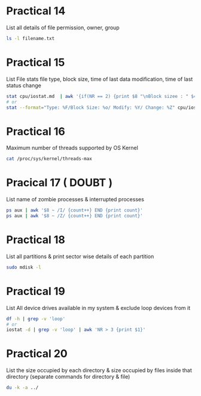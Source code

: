 # Practical 14

List all details of file permission, owner, group

```bash
ls -l filename.txt
```

# Practical 15

List File stats file type, block size, time of last data modification, time of last status change

```bash
stat cpu/iostat.md  | awk '{if(NR == 2) {print $8 "\nBlock sizee : " $4} if(NR == 6){print $2 $3 $4} if(NR==7){print $2 $3 $4} }'
# or
stat --format="Type: %F/Block Size: %o/ Modify: %Y/ Change: %Z" cpu/iostat.md 
```

# Practical 16

Maximum number of threads supported by OS Kernel

```bash
cat /proc/sys/kernel/threads-max
```

# Pracical 17 ( DOUBT )

List name of zombie processes & interrupted processes

```bash
ps aux | awk '$8 ~ /I/ {count++} END {print count}'
ps aux | awk '$8 ~ /Z/ {count++} END {print count}'
```

# Practical 18

List all partitions & print sector wise details of each partition

```bash
sudo mdisk -l 
```

# Practical 19

List All device drives available in my system & exclude loop devices from it

```bash
df -h | grep -v 'loop'
# or
iostat -d | grep -v 'loop' | awk 'NR > 3 {print $1}'
```

# Practical 20

List the size occupied by each directory & size occupied by files inside that directory (separate commands for directory & file)

```bash
du -k -a ../
```